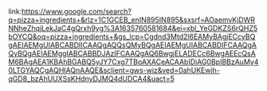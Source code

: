link:https://www.google.com/search?q=pizza+ingredients+&rlz=1C1GCEB_enIN895IN895&sxsrf=AOaemvKjDWRNNheZhqjLekJaC4gQrxh9yg%3A1635760581684&ei=xbl_YeGDKZS6rQHZ5bOYCQ&oq=pizza+ingredients+&gs_lcp=Cgdnd3Mtd2l6EAMyBAgjECcyBQgAEIAEMgUIABCABDIICAAQgAQQsQMyBQgAEIAEMgUIABCABDIFCAAQgAQyBQgAEIAEMggIABCABBDJAzIFCAAQgAQ6BwgjELADECc6BwgAEEcQsAM6BAgAEA1KBAhBGABQ5yJY7Cxg7TBoAXACeACAAbIDiAG0BpIBBzAuMy40LTGYAQCgAQHIAQnAAQE&sclient=gws-wiz&ved=0ahUKEwih-qGD8_bzAhUUXSsKHdnyDJMQ4dUDCA4&uact=5